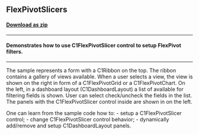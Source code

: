 ## FlexPivotSlicers
#### [Download as zip](https://minhaskamal.github.io/DownGit/#/home?url=https://github.com/GrapeCity/ComponentOne-WinForms-Samples/tree/master/NetFramework\FlexPivot\CS\FlexPivotSlicers)
____
#### Demonstrates how to use C1FlexPivotSlicer control to setup FlexPivot filters.
____
The sample represents a form with a C1Ribbon on the top. The ribbon contains a gallery of views available. When a user selects a view, the view is shown on the right in form of a C1FlexPivotGrid or a C1FlexPivotChart. On the left, in a dashboard layout (C1DashboardLayout) a list of available for filtering fields is shown. User can select  check/uncheck the fields in the list. The panels with the C1FlexPivotSlicer control inside are shown in on the left. 

One can learn from the sample code how to: - setup a C1FlexPivotSlicer control; - change C1FlexPivotSlicer control behavior; - dynamically add/remove and setup C1DashboardLayout panels. 